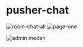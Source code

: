 # pusher-chat
![room-chat-all](https://user-images.githubusercontent.com/53632100/65495036-397c5180-dee0-11e9-97f7-3526262ccdfa.png)
![page-one](https://user-images.githubusercontent.com/53632100/65495588-32a20e80-dee1-11e9-85ca-39c606ef05c0.png)


![admin medan](https://user-images.githubusercontent.com/53632100/65494018-3d0ed900-dede-11e9-87c3-ab17cd21ede8.png)

